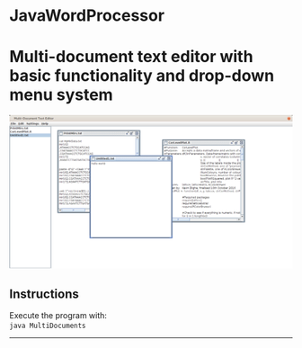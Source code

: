 # JavaWordProcessor
<h1>Multi-document text editor with basic functionality and drop-down menu system</h1>
<img src="https://github.com/kevinblighe/JavaWordProcessor/blob/master/MultiDocument.png">

<h2>Instructions</h2>
Execute the program with:
<br>
<code>java MultiDocuments</code>
<hr>
